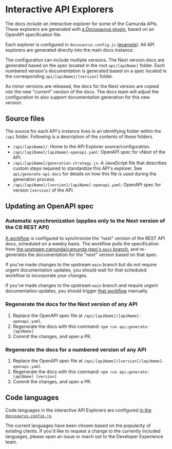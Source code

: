 # Interactive API Explorers

The docs include an interactive explorer for some of the Camunda APIs. These explorers are generated with [a Docusaurus plugin](https://github.com/PaloAltoNetworks/docusaurus-openapi-docs/), based on an OpenAPI specification file.

Each explorer is configured in `docusaurus.config.js` ([example](https://github.com/camunda/camunda-docs/blob/708bc4dbc6a8a2aeae324ab86ff4e59cc74c59fa/docusaurus.config.js#L193-L219)). All API explorers are generated directly into the main docs instance.

The configuration can include multiple versions. The Next version docs are generated based on the spec located in the root `api/[apiName]` folder. Each numbered version's documentation is generated based on a spec located in the corresponding `api/[apiName]/[version]` folder.

As minor versions are released, the docs for the Next version are copied into the new "current" version of the docs. The docs team will adjust the configuration to also support documentation generation for this new version.

## Source files

The source for each API's instance lives in an identifying folder within the `/api` folder. Following is a description of the contents of these folders.

- `/api/[apiName]/`: Home to the API Explorer source/configuration.
- `/api/[apiName]/[apiName]-openapi.yaml`: OpenAPI spec for vNext of the API.
- `/api/[apiName]/generation-strategy.js`: A JavaScript file that describes custom steps required to standardize this API's explorer.
  See `api/generate-api-docs` for details on how this file is used during the generation process.
- `/api/[apiName]/[version]/[apiName]-openapi.yaml`: OpenAPI spec for version `[version]` of the API.

## Updating an OpenAPI spec

### Automatic synchronization (applies only to the Next version of the C8 REST API)

[A workflow](https://github.com/camunda/camunda-docs/actions/workflows/sync-rest-api-docs.yaml) is configured to synchronize the "next" version of the REST API docs, scheduled on a weekly basis. The workflow pulls the specification from [the upstream camunda/camunda repo's `main` branch](https://github.com/camunda/camunda/blob/main/zeebe/gateway-protocol/src/main/proto/rest-api.yaml), and re-generates the documentation for the "next" version based on that spec.

If you've made changes to the upstream `main` branch but do not require urgent documentation updates, you should wait for that scheduled workflow to incorporate your changes.

If you've made changes to the upstream `main` branch and require urgent documentation updates, you should trigger [that workflow](https://github.com/camunda/camunda-docs/actions/workflows/sync-rest-api-docs.yaml) manually.

### Regenerate the docs for the Next version of any API

1. Replace the OpenAPI spec file at `/api/[apiName]/[apiName]-openapi.yaml`.
2. Regenerate the docs with this command:
   `npm run api:generate:[apiName]`
3. Commit the changes, and open a PR.

### Regenerate the docs for a numbered version of any API

1. Replace the OpenAPI spec file at `/api/[apiName]/[version]/[apiName]-openapi.yaml`.
2. Regenerate the docs with this command:
   `npm run api:generate:[apiName] [version]`
3. Commit the changes, and open a PR.

## Code languages

Code languages in the interactive API Explorers are configured [in the `docusaurus.config.js`](https://github.com/camunda/camunda-docs/blob/511cf0c26b93bb3076834d87a216609bd8f28548/docusaurus.config.js#L274).

The current languages have been chosen based on the popularity of existing clients. If you'd like to request a change to the currently included languages, please open an issue or reach out to the Developer Experience team.
